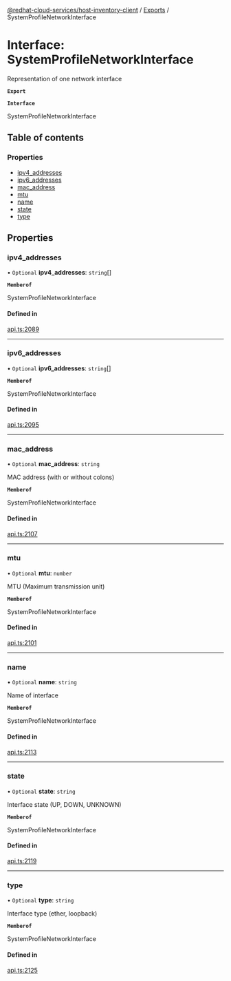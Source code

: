[@redhat-cloud-services/host-inventory-client](../README.md) / [Exports](../modules.md) / SystemProfileNetworkInterface

# Interface: SystemProfileNetworkInterface

Representation of one network interface

**`Export`**

**`Interface`**

SystemProfileNetworkInterface

## Table of contents

### Properties

- [ipv4\_addresses](SystemProfileNetworkInterface.md#ipv4_addresses)
- [ipv6\_addresses](SystemProfileNetworkInterface.md#ipv6_addresses)
- [mac\_address](SystemProfileNetworkInterface.md#mac_address)
- [mtu](SystemProfileNetworkInterface.md#mtu)
- [name](SystemProfileNetworkInterface.md#name)
- [state](SystemProfileNetworkInterface.md#state)
- [type](SystemProfileNetworkInterface.md#type)

## Properties

### ipv4\_addresses

• `Optional` **ipv4\_addresses**: `string`[]

**`Memberof`**

SystemProfileNetworkInterface

#### Defined in

[api.ts:2089](https://github.com/RedHatInsights/javascript-clients/blob/master/packages/host-inventory/api.ts#L2089)

___

### ipv6\_addresses

• `Optional` **ipv6\_addresses**: `string`[]

**`Memberof`**

SystemProfileNetworkInterface

#### Defined in

[api.ts:2095](https://github.com/RedHatInsights/javascript-clients/blob/master/packages/host-inventory/api.ts#L2095)

___

### mac\_address

• `Optional` **mac\_address**: `string`

MAC address (with or without colons)

**`Memberof`**

SystemProfileNetworkInterface

#### Defined in

[api.ts:2107](https://github.com/RedHatInsights/javascript-clients/blob/master/packages/host-inventory/api.ts#L2107)

___

### mtu

• `Optional` **mtu**: `number`

MTU (Maximum transmission unit)

**`Memberof`**

SystemProfileNetworkInterface

#### Defined in

[api.ts:2101](https://github.com/RedHatInsights/javascript-clients/blob/master/packages/host-inventory/api.ts#L2101)

___

### name

• `Optional` **name**: `string`

Name of interface

**`Memberof`**

SystemProfileNetworkInterface

#### Defined in

[api.ts:2113](https://github.com/RedHatInsights/javascript-clients/blob/master/packages/host-inventory/api.ts#L2113)

___

### state

• `Optional` **state**: `string`

Interface state (UP, DOWN, UNKNOWN)

**`Memberof`**

SystemProfileNetworkInterface

#### Defined in

[api.ts:2119](https://github.com/RedHatInsights/javascript-clients/blob/master/packages/host-inventory/api.ts#L2119)

___

### type

• `Optional` **type**: `string`

Interface type (ether, loopback)

**`Memberof`**

SystemProfileNetworkInterface

#### Defined in

[api.ts:2125](https://github.com/RedHatInsights/javascript-clients/blob/master/packages/host-inventory/api.ts#L2125)
